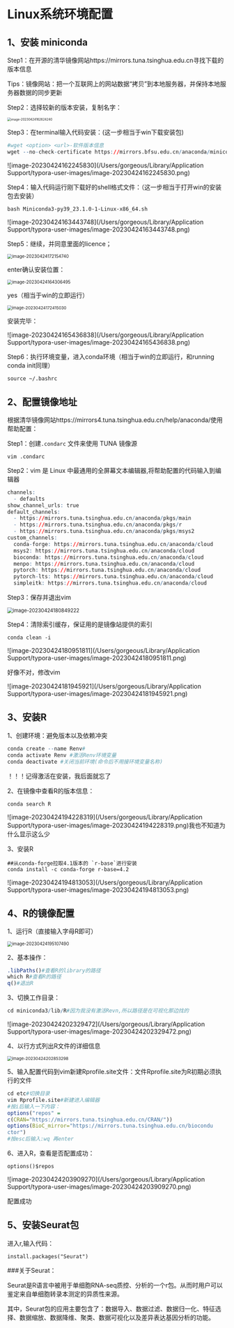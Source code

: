 # Linux系统环境配置

## 1、安装 miniconda

Step1：在开源的清华镜像网站https://mirrors.tuna.tsinghua.edu.cn寻找下载的版本信息

Tips：镜像网站：把一个互联网上的网站数据“拷贝”到本地服务器，并保持本地服务器数据的同步更新



Step2：选择较新的版本安装，复制名字：

<img src="/Users/gorgeous/Library/Application Support/typora-user-images/image-20230424162624240.png" alt="image-20230424162624240" style="zoom:50%;" />

Step3：在terminal输入代码安装：(这一步相当于win下载安装包)

```R
#wget <option> <url>-软件版本信息
wget --no-check-certificate https://mirrors.bfsu.edu.cn/anaconda/miniconda/Miniconda3-py39_23.1.0-1-Linux-x86_64.sh
```

![image-20230424162245830](/Users/gorgeous/Library/Application Support/typora-user-images/image-20230424162245830.png)



Step4：输入代码运行刚下载好的shell格式文件：（这一步相当于打开win的安装包去安装）

```
bash Miniconda3-py39_23.1.0-1-Linux-x86_64.sh
```

![image-20230424163443748](/Users/gorgeous/Library/Application Support/typora-user-images/image-20230424163443748.png)

Step5：继续，并同意里面的licence；

<img src="/Users/gorgeous/Library/Application Support/typora-user-images/image-20230424172154740.png" alt="image-20230424172154740" style="zoom:70%;" />

enter确认安装位置：

<img src="/Users/gorgeous/Library/Application Support/typora-user-images/image-20230424164306495.png" alt="image-20230424164306495" style="zoom:70%;" />

yes（相当于win的立即运行）

<img src="/Users/gorgeous/Library/Application Support/typora-user-images/image-20230424172415030.png" alt="image-20230424172415030" style="zoom:67%;" />

安装完毕：

![image-20230424165436838](/Users/gorgeous/Library/Application Support/typora-user-images/image-20230424165436838.png)

Step6：执行环境变量，进入conda环境（相当于win的立即运行，和running conda init同理）

```
source ~/.bashrc
```



## 2、配置镜像地址

根据清华镜像网站https://mirrors4.tuna.tsinghua.edu.cn/help/anaconda/使用帮助配置：

Step1：创建`.condarc` 文件来使用 TUNA 镜像源

```
vim .condarc
```



Step2：vim 是 Linux 中最通用的全屏幕文本编辑器,将帮助配置的代码输入到编辑器

```R
channels:
  - defaults
show_channel_urls: true
default_channels:
  - https://mirrors.tuna.tsinghua.edu.cn/anaconda/pkgs/main
  - https://mirrors.tuna.tsinghua.edu.cn/anaconda/pkgs/r
  - https://mirrors.tuna.tsinghua.edu.cn/anaconda/pkgs/msys2
custom_channels:
  conda-forge: https://mirrors.tuna.tsinghua.edu.cn/anaconda/cloud
  msys2: https://mirrors.tuna.tsinghua.edu.cn/anaconda/cloud
  bioconda: https://mirrors.tuna.tsinghua.edu.cn/anaconda/cloud
  menpo: https://mirrors.tuna.tsinghua.edu.cn/anaconda/cloud
  pytorch: https://mirrors.tuna.tsinghua.edu.cn/anaconda/cloud
  pytorch-lts: https://mirrors.tuna.tsinghua.edu.cn/anaconda/cloud
  simpleitk: https://mirrors.tuna.tsinghua.edu.cn/anaconda/cloud
```

Step3：保存并退出vim

<img src="/Users/gorgeous/Library/Application Support/typora-user-images/image-20230424180849222.png" alt="image-20230424180849222" style="zoom:80%;" />

Step4：清除索引缓存，保证用的是镜像站提供的索引

```
conda clean -i
```

![image-20230424180951811](/Users/gorgeous/Library/Application Support/typora-user-images/image-20230424180951811.png)

好像不对，修改vim

![image-20230424181945921](/Users/gorgeous/Library/Application Support/typora-user-images/image-20230424181945921.png)



## 3、安装R

1、创建环境：避免版本以及依赖冲突

```R
conda create --name Renv#
conda activate Renv #激活Renv环境变量
conda deactivate #关闭当前环境(命令后不用接环境变量名称)
```

！！！记得激活在安装，我后面就忘了

2、在镜像中查看R的版本信息：

```
conda search R
```

![image-20230424194228319](/Users/gorgeous/Library/Application Support/typora-user-images/image-20230424194228319.png)我也不知道为什么显示这么少

3、安装R

```
##从conda-forge拉取4.1版本的 `r-base`进行安装
conda install -c conda-forge r-base=4.2
```

![image-20230424194813053](/Users/gorgeous/Library/Application Support/typora-user-images/image-20230424194813053.png)





## 4、R的镜像配置

1、运行R（直接输入字母R即可）

<img src="/Users/gorgeous/Library/Application Support/typora-user-images/image-20230424195107490.png" alt="image-20230424195107490" style="zoom:70%;" />

2、基本操作：

```R
.libPaths()#查看R的library的路径
which R#查看R的路径
q()#退出R
```

3、切换工作目录：

```R
cd miniconda3/lib/R#因为我没有激活Revn,所以路径是在可视化那边找的
```

![image-20230424202329472](/Users/gorgeous/Library/Application Support/typora-user-images/image-20230424202329472.png)

4、以行方式列出R文件的详细信息

<img src="/Users/gorgeous/Library/Application Support/typora-user-images/image-20230424202853298.png" alt="image-20230424202853298" style="zoom:67%;" />

5、输入配置代码到vim新建Rprofile.site文件：文件Rprofile.site为R初期必须执行的文件

```R
cd etc#切换目录
vim Rprofile.site#新建进入编辑器
#按i后输入一下内容：
options("repos" =
c(CRAN="https://mirrors.tuna.tsinghua.edu.cn/CRAN/"))
options(BioC_mirror="https://mirrors.tuna.tsinghua.edu.cn/biocondu
ctor")
#按esc后输入:wq 再enter
```

6、进入R，查看是否配置成功：

```linux
options()$repos
```

![image-20230424203909270](/Users/gorgeous/Library/Application Support/typora-user-images/image-20230424203909270.png)

配置成功



## 5、安装Seurat包

进入r,输入代码：

```
install.packages("Seurat")
```

###关于Seurat：

Seurat是R语言中被用于单细胞RNA-seq质控、分析的一个r包。从而时用户可以鉴定来自单细胞转录本测定的异质性来源。

其中，Seurat包的应用主要包含了：数据导入、数据过滤、数据归一化、特征选择、数据缩放、数据降维、聚类、数据可视化以及差异表达基因分析的功能。









